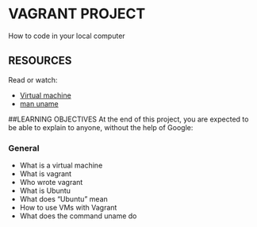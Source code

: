 # VAGRANT PROJECT
How to code in your local computer

## RESOURCES
Read or watch:

* [Virtual machine](https://en.wikipedia.org/wiki/Virtual_machine)
* [man uname](https://linux.die.net/man/1/uname)

##LEARNING OBJECTIVES
At the end of this project, you are expected to be able to explain to anyone, without the help of Google:

### General

* What is a virtual machine
* What is vagrant
* Who wrote vagrant
* What is Ubuntu
* What does “Ubuntu” mean
* How to use VMs with Vagrant
* What does the command uname do
